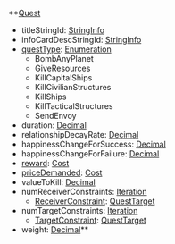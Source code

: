 **[Quest](EntrenchmentQuest.md)
  * titleStringId: [StringInfo](StringInfo.md)
  * infoCardDescStringId: [StringInfo](StringInfo.md)
  * [questType](EntrenchmentquestType.md): [Enumeration](Enumeration.md)
    * BombAnyPlanet
    * GiveResources
    * KillCapitalShips
    * KillCivilianStructures
    * KillShips
    * KillTacticalStructures
    * SendEnvoy
  * duration: [Decimal](Decimal.md)
  * relationshipDecayRate: [Decimal](Decimal.md)
  * happinessChangeForSuccess: [Decimal](Decimal.md)
  * happinessChangeForFailure: [Decimal](Decimal.md)
  * [reward](EntrenchmentCost.md): [Cost](Cost.md)
  * [priceDemanded](EntrenchmentCost.md): [Cost](Cost.md)
  * valueToKill: [Decimal](Decimal.md)
  * numReceiverConstraints: [Iteration](Iteration.md)
    * [ReceiverConstraint](EntrenchmentQuestTarget.md): [QuestTarget](QuestTarget.md)
  * numTargetConstraints: [Iteration](Iteration.md)
    * [TargetConstraint](EntrenchmentQuestTarget.md): [QuestTarget](QuestTarget.md)
  * weight: [Decimal](Decimal.md)**
